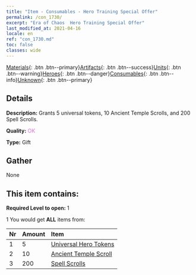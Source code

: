 ```yaml
---
title: "Item - Consumables - Hero Training Special Offer"
permalink: /con_1730/
excerpt: "Era of Chaos  Hero Training Special Offer"
last_modified_at: 2021-04-16
locale: en
ref: "con_1730.md"
toc: false
classes: wide
---
```

 [Materials](/Items/){: .btn .btn--primary}[Artifacts](/Items/Artifacts/){: .btn .btn--success}[Units](/Items/Units/){: .btn .btn--warning}[Heroes](/Items/Heroes/){: .btn .btn--danger}[Consumables](/Items/Consumables/){: .btn .btn--info}[Unknown](/Items/Unknown/){: .btn .btn--primary}

## Details
 **Description:** Grants 5 universal tokens, 10 Ancient Temple Scrolls, and 200 Spell Scrolls.

 **Quality:** <span style="color: #DA70D6">OK</span>

 **Type:** Gift

## Gather

  None

## This item contains:

 **Required Level to open:** 1

 1 You would get **ALL** items  from:

  | Nr | Amount |     Item    |
  |:---|:-------|:------------|
  | 1 | 5 | [Universal Hero Tokens](/Items/her_358/) |  | 
  | 2 | 10 | [Ancient Temple Scroll](/Items/con_697/) |  | 
  | 3 | 200 | [Spell Scrolls](/Items/con_694/) |  | 
